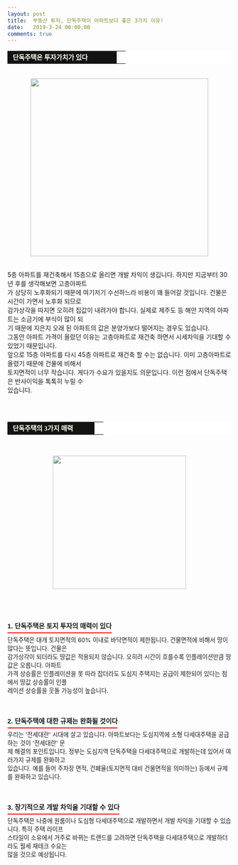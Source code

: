 ```yaml
---
layout: post
title:  부동산 투자, 단독주택이 아파트보다 좋은 3가지 이유!
date:   2019-3-24 00:00:00
comments: true
---
```





<span style="font-size: 10pt;"><div><table width="99%" bgcolor="#ffffff" cellspacing="1" cellpadding="2"><tbody><tr><td width="230" bgcolor="#141313" style-="border-bottom:#141313 1px solid; border-left:#141313 1px solid; border-top:#141313 1px solid; &#13;&#10;border-right:#141313 1px solid"><span style="color: rgb(0, 0, 0); font-family: 맑은 고딕, dotum, verdana; font-size: 11pt;"><strong><span syle="font-size:11pt"><font color="#fffff0">&nbsp;단독주택은 투자가치가 있다</font></span></strong></span></td><td style="border-width: 0px 0px 1px; border-style: solid; border-color: rgb(255, 255, 255) rgb(255, 255, 255) rgb(20, 19, 19);"><span style="font-size: 11pt;"><font color="#000000">&nbsp;</font></span></td></tr></tbody></table><br><p style="margin: 0px;"><div class="imageblock center" style="text-align: center; clear: both;"><span data-url="https://t1.daumcdn.net/cfile/tistory/163358464E12A36112?download" data-lightbox="lightbox"><img width="400" height="329" style="height: auto; cursor: pointer; max-width: 100%;" alt="" src="https://t1.daumcdn.net/cfile/tistory/163358464E12A36112" filename="cfile8.uf@163358464E12A36112F469.jpg" filemime=""></span></div><p></p>
<p style="margin: 0px;"><br> 5층 아파트를 재건축해서 15층으로 올리면 개발 차익이 생깁니다. 하지만 지금부터 30년 후를 생각해보면 고층아파트<br> 가 상당히 노후화되기 때문에 여기저기 수선하느라 비용이 꽤 들어갈 것입니다. 건물은 시간이 가면서 노후화 되므로<br> 감가상각을 따지면 오히려 집값이 내려가야 합니다. 실제로 제주도 등 해안 지역의 아파트는 소금기에 부식이 많이 되<br> 기 때문에 지은지 오래 된 아파트의 값은 분양가보다 떨어지는 경우도 있습니다.<br>그동안 아파트 가격이 올랐던 이유는 고층아파트로 재건축 하면서 시세차익을 기대할 수 있었기 때문입니다. <br>앞으로 15층 아파트를 다시 45층 아파트로 재건축 할 수는 없습니다. 이미 고층아파트로 올렸기 때문에 건물에 비해서<br> 토지면적이 너무 작습니다. 게다가 수요가 있을지도 의문입니다. 이런 점에서 단독주택은 반사이익을 톡톡히 누릴 수 <br> 있습니다.<br></p></div><p></p></span><p></p><span style="font-size: 10pt;"><p>﻿<br><br></p><table width="99%" bgcolor="#ffffff" cellspacing="1" cellpadding="2"><tbody><tr><td width="180" bgcolor="#141313" style-="border-bottom:#141313 1px solid; border-left:#141313 1px solid; border-top:#141313 1px solid; &#13;&#10;border-right:#141313 1px solid"><span style="color: rgb(0, 0, 0); font-family: 맑은 고딕, dotum, verdana; font-size: 11pt;"><strong><span syle="font-size:11pt"><font color="#fffff0">&nbsp;단독주택의 3가지 매력</font></span></strong></span></td><td style="border-width: 0px 0px 1px; border-style: solid; border-color: rgb(255, 255, 255) rgb(255, 255, 255) rgb(20, 19, 19);"><span style="font-size: 11pt;"><font color="#000000">&nbsp;</font></span></td></tr></tbody></table><p></p></span><p><br></p><span style="font-size: 9pt;"><p></p><div class="imageblock center" style="text-align: center; clear: both;"><span data-url="https://t1.daumcdn.net/cfile/tistory/183358464E12A36213?download" data-lightbox="lightbox"><img width="300" height="234" style="height: auto; cursor: pointer; max-width: 100%;" alt="" src="https://t1.daumcdn.net/cfile/tistory/183358464E12A36213" filename="cfile9.uf@183358464E12A362136D64.jpg" filemime=""></span></div><p><span style="font-size: 10pt;">﻿</span>﻿<span style="font-size: 10pt;">﻿<br></span></p></span><p><span style="font-size: 10pt;">﻿</span><br></p><h3 style="font: bold 11pt/normal 맑은 고딕, Dotum, Sans-serif; margin: 0px; padding: 0px 0px 5px; border-bottom-color: rgb(255, 0, 0); border-bottom-width: 2px; border-bottom-style: solid; float: left; font-size-adjust: none; font-stretch: normal;">1. 단독주택은 토지 투자의 매력이 있다</h3><div><br><span style="font-size: 10pt;">﻿</span><br><span style="font-size: 10pt;">단독주택은 대개 토지면적의 60% 이내로 바닥면적이 제한됩니다. 건물면적에 ﻿비해서 땅이 많다는 뜻입니다. 건물은<br></span><span style="font-size: 10pt;">감가상각이 되더라도 땅값은 적용되지 않습니다. 오히려 시간이 흐를수록 인플레이션만큼 땅값은 오릅니다. 아파트</span><br><span style="font-size: 10pt;">﻿가격 상승률은 인플레이션을 못 따라 잡더라도 도심지 주택지는 공급이 제한되어 있다는 점에서 땅값 상승률이 인플<br> 레이션 상승률을 웃돌 가능성이 높습니다.<br><br><br><br><h3 style="font: bold 11pt/normal 맑은 고딕, Dotum, Sans-serif; margin: 0px; padding: 0px 0px 5px; border-bottom-color: rgb(255, 0, 0); border-bottom-width: 2px; border-bottom-style: solid; float: left; font-size-adjust: none; font-stretch: normal;">2. 단독주택에 대한 규제는 완화될 것이다</h3><div><br><br>우리는 '전세대란' 시대에 살고 있습니다. 아파트보다는 도심지역에 소형 다세대주택을 공급하는 것이 '전세대란' 문<br> 제 해결의 포인트입니다. 정부는 도심지역 단독주택을 다세대주택으로 개발하는데 있어서 여러가지 규제를 완화하고<br> 있습니다. 예를 들어 주차장 면적, 건폐율(토지면적 대비 건물면적을 의미하는) 등에서 규제를 완화하고 있습니다.<br><br><br><br><h3 style="font: bold 11pt/normal 맑은 고딕, Dotum, Sans-serif; margin: 0px; padding: 0px 0px 5px; border-bottom-color: rgb(255, 0, 0); border-bottom-width: 2px; border-bottom-style: solid; float: left; font-size-adjust: none; font-stretch: normal;">3. 장기적으로 개발 차익을 기대할 수 있다</h3><div><br><br>단독주택은 나중에 원룸이나 도심형 다세대주택으로 개발하면서 개발 차익을 기대할 수 있습니다. 특히 주택 라이프<br> 스타일이 소유에서 거주로 바뀌는 트랜드를 고려하면 단독주택을 다세대주택으로 개발하더라도 월세 재테크 수요는<br> 많을 것으로 예상됩니다.<br></div></div></span></div><p><br></p>